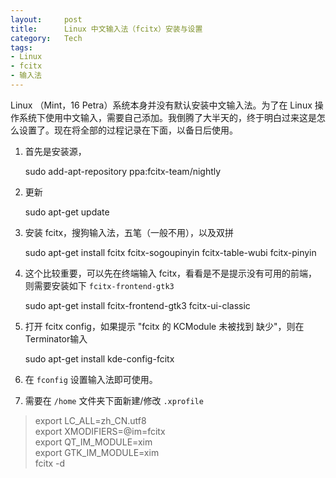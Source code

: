 ```yaml
---
layout:     post
title:      Linux 中文输入法（fcitx）安装与设置
category:   Tech
tags: 
- Linux
- fcitx
- 输入法
---
```


Linux （Mint，16 Petra）系统本身并没有默认安装中文输入法。为了在 Linux 操作系统下使用中文输入，需要自己添加。我倒腾了大半天的，终于明白过来这是怎么设置了。现在将全部的过程记录在下面，以备日后使用。

<!-- more -->

1. 首先是安装源，

    sudo add-apt-repository ppa:fcitx-team/nightly

2. 更新

    sudo apt-get update

3. 安装 fcitx，搜狗输入法，五笔（一般不用），以及双拼

    sudo apt-get install fcitx fcitx-sogoupinyin fcitx-table-wubi fcitx-pinyin

4. 这个比较重要，可以先在终端输入 fcitx，看看是不是提示没有可用的前端，则需要安装如下 `fcitx-frontend-gtk3`
 
    sudo apt-get install fcitx-frontend-gtk3 fcitx-ui-classic

5. 打开 fcitx config，如果提示 "fcitx 的 KCModule 未被找到 缺少"，则在Terminator输入

    sudo apt-get install kde-config-fcitx

6. 在 `fconfig` 设置输入法即可使用。

7. 需要在 `/home` 文件夹下面新建/修改 `.xprofile`
  
> export LC_ALL=zh_CN.utf8        <br>
export XMODIFIERS=@im=fcitx        <br> 
export QT_IM_MODULE=xim        <br>
export GTK_IM_MODULE=xim        <br> 
fcitx -d        <br>

